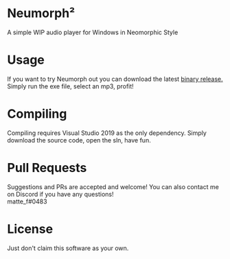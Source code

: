 # Neumorph²
A simple WIP audio player for Windows in Neomorphic Style
# Usage
If you want to try Neumorph out you can download the latest [binary release.](https://github.com/matthew-5pl/neumorph-squared/releases/latest)
Simply run the exe file, select an mp3, profit!
# Compiling
Compiling requires Visual Studio 2019 as the only dependency.
Simply download the source code, open the sln, have fun.
# Pull Requests
Suggestions and PRs are accepted and welcome!
You can also contact me on Discord if you have any questions!<br/>
matte_f#0483
# License
Just don't claim this software as your own.
